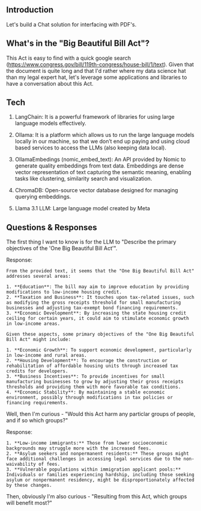 ## Introduction

Let's build a Chat solution for interfacing with PDF's. 

## What's in the "Big Beautiful Bill Act"?

This Act is easy to find with a quick google search (https://www.congress.gov/bill/119th-congress/house-bill/1/text). Given that the document is quite long and that I'd rather where my data science hat than my legal expert hat, let's leverage some applications and libraries to have a conversation about this Act.

## Tech

1. LangChain: It is a powerful framework of libraries for using large language models effectively.

2. Ollama: It is a platform which allows us to run the large language models locally in our machine, so that we don’t end up paying and using cloud based services to access the LLMs (also keeping data local).

3. OllamaEmbedings (nomic_embed_text): An API provided by Nomic to generate quality embeddings from text data. Embeddings are dense vector representation of text capturing the semantic meaning, enabling tasks like clustering, similarity search and visualization.

4. ChromaDB: Open-source vector database designed for managing querying embeddings.

5. Llama 3.1 LLM: Large language model created by Meta

## Questions & Responses

The first thing I want to know is for the LLM to "Describe the primary objectives of the 'One Big Beautiful Bill Act'".

Response:
```
From the provided text, it seems that the "One Big Beautiful Bill Act" addresses several areas:

1. **Education**: The bill may aim to improve education by providing modifications to low-income housing credit.
2. **Taxation and Business**: It touches upon tax-related issues, such as modifying the gross receipts threshold for small manufacturing businesses and adjusting tax-exempt bond financing requirements.
3. **Economic Development**: By increasing the state housing credit ceiling for certain years, it could aim to stimulate economic growth in low-income areas.

Given these aspects, some primary objectives of the "One Big Beautiful Bill Act" might include:

1. **Economic Growth**: To support economic development, particularly in low-income and rural areas.
2. **Housing Development**: To encourage the construction or rehabilitation of affordable housing units through increased tax credits for developers.
3. **Business Incentives**: To provide incentives for small manufacturing businesses to grow by adjusting their gross receipts thresholds and providing them with more favorable tax conditions.
4. **Economic Stability**: By maintaining a stable economic environment, possibly through modifications in tax policies or financing requirements.
```

Well, then I'm curious - "Would this Act harm any particlar groups of people, and if so which groups?"

Response:
```
1. **Low-income immigrants:** Those from lower socioeconomic backgrounds may struggle more with the increased fees.
2. **Asylum seekers and nonpermanent residents:** These groups might face additional challenges in accessing legal services due to the non-waivability of fees.
3. **Vulnerable populations within immigration applicant pools:** Individuals or families experiencing hardship, including those seeking asylum or nonpermanent residency, might be disproportionately affected by these changes.
```

Then, obviously I'm also curious - "Resulting from this Act, which groups will benefit most?"
